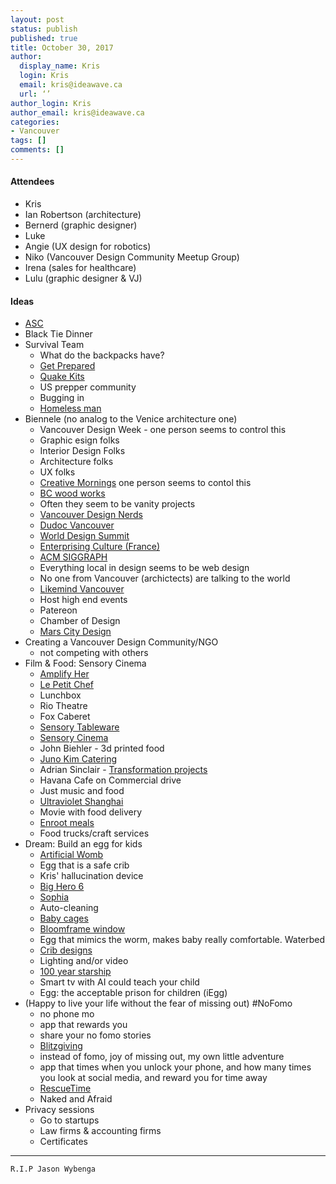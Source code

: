 ```yaml
---
layout: post
status: publish
published: true
title: October 30, 2017
author:
  display_name: Kris
  login: Kris
  email: kris@ideawave.ca
  url: ‘’
author_login: Kris
author_email: kris@ideawave.ca
categories:
- Vancouver
tags: []
comments: []
---
```


#### Attendees

* Kris
* Ian Robertson (architecture)
* Bernerd (graphic designer)
* Luke 
* Angie (UX design for robotics)
* Niko (Vancouver Design Community Meetup Group)
* Irena (sales for healthcare)
* Lulu (graphic designer & VJ)


#### Ideas

* [ASC](http://www.awesomeshitclub.com/)
* Black Tie Dinner
* Survival Team
	* What do the backpacks have?
	* [Get Prepared](https://www.getprepared.gc.ca/cnt/kts/bsc-kt-en.aspx)
	* [Quake Kits](http://quakekit.ca/product-category/home-kits/2-week-kits/)
	* US prepper community
	* Bugging in
	* [Homeless man](http://www.cbc.ca/news/canada/british-columbia/bunker-underground-vancouver-1.4345255)
* Biennele (no analog to the Venice architecture one)
	* Vancouver Design Week - one person seems to control this 
	* Graphic esign folks
	* Interior Design Folks
	* Architecture folks
	* UX folks
	* [Creative Mornings](https://creativemornings.com/cities/van) one person seems to contol this
	* [BC wood works](http://wood-works.ca/bc/)
	* Often they seem to be vanity projects
	* [Vancouver Design Nerds](http://vancouver.designnerds.org/)
	* [Dudoc Vancouver](http://dudocvancouver.com/)
	* [World Design Summit](https://worlddesignsummit.com/)
	* [Enterprising Culture (France)](https://www.eventbrite.ca/e/enterprising-culture-2017-registration-37744571028)
	* [ACM SIGGRAPH](https://www.siggraph.org/)
	* Everything local in design seems to be web design
	* No one from Vancouver (archictects) are talking to the world
	* [Likemind Vancouver](https://www.facebook.com/LikemindVan/)
	* Host high end events
	* Patereon
	* Chamber of Design
	* [Mars City Design](https://www.marscitydesign.com/)
* Creating a Vancouver Design Community/NGO
	* not competing with others
* Film & Food: Sensory Cinema
	* [Amplify Her](http://amplifyher.com/)
	* [Le Petit Chef](https://www.youtube.com/watch?v=yBJEP4lsRFY)
	* Lunchbox
	* Rio Theatre
	* Fox Caberet
	* [Sensory Tableware](https://www.dezeen.com/2012/11/18/tableware-as-sensorial-stimuli-cutlery-by-jinhyun-jeon/)
	* [Sensory Cinema](http://heretherestudio.com/sensory-cinema/)
	* John Biehler - 3d printed food
	* [Juno Kim Catering](https://www.junokimcatering.com/)
	* Adrian Sinclair - [Transformation projects](http://www.transformationprojects.ca/)
	* Havana Cafe on Commercial drive
	* Just music and food
	* [Ultraviolet Shanghai](https://uvbypp.cc/)
	* Movie with food delivery
	* [Enroot meals](https://enrootmeals.com/)
	* Food trucks/craft services
* Dream: Build an egg for kids
	* [Artificial Womb](http://www.craveonline.ca/design/1286627-artificial-womb-concept-lets-grow-baby-house)
	* Egg that is a safe crib
	* Kris' hallucination device
	* [Big Hero 6](https://en.wikipedia.org/wiki/Big_Hero_6_(film))
	* [Sophia](https://www.thestar.com/news/world/2017/10/29/sophia-the-robot-is-now-a-citizen-of-saudi-arabia.html)
	* Auto-cleaning
	* [Baby cages](http://www.goodhousekeeping.com/life/news/a33058/hanging-baby-cages/)
	* [Bloomframe window](https://www.hofmandujardin.nl/bloomframe-window/)
	* Egg that mimics the worm, makes baby really comfortable. Waterbed
	* [Crib designs](https://www.trendhunter.com/slideshow/crib-designs)
	* Lighting and/or video
	* [100 year starship](http://100yss.org/)
	* Smart tv with AI could teach your child
	* Egg: the acceptable prison for children (iEgg)
* (Happy to live your life without the fear of missing out) #NoFomo 
	* no phone mo
	* app that rewards you 
	* share your no fomo stories
	* [Blitzgiving](http://how-i-met-your-mother.wikia.com/wiki/Blitzgiving)
	* instead of fomo, joy of missing out, my own little adventure
	* app that times when you unlock your phone, and how many times you look at social media, and reward you for time away
	* [RescueTime](https://www.rescuetime.com/)
	* Naked and Afraid
* Privacy sessions
	* Go to startups
	* Law firms & accounting firms
	* Certificates

----
	
	R.I.P Jason Wybenga
